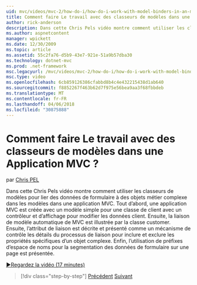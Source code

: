 ```yaml
---
uid: mvc/videos/mvc-2/how-do-i/how-do-i-work-with-model-binders-in-an-mvc-application
title: Comment faire Le travail avec des classeurs de modèles dans une Application MVC ? | Microsoft Docs
author: rick-anderson
description: Dans cette Chris Pels vidéo montre comment utiliser les classeurs de modèles pour lier des données de formulaire à des objets métier complexe dans les modèles dans une application MVC. Première, une en cours MVC...
ms.author: aspnetcontent
manager: wpickett
ms.date: 12/30/2009
ms.topic: article
ms.assetid: 55c2fa76-d5b9-43e7-921e-51a9b57dba30
ms.technology: dotnet-mvc
ms.prod: .net-framework
msc.legacyurl: /mvc/videos/mvc-2/how-do-i/how-do-i-work-with-model-binders-in-an-mvc-application
msc.type: video
ms.openlocfilehash: 6cb859126386cfabbd8b4c4e432215438d1ab640
ms.sourcegitcommit: f8852267f463b62d7f975e56bea9aa3f68fbbdeb
ms.translationtype: MT
ms.contentlocale: fr-FR
ms.lasthandoff: 04/06/2018
ms.locfileid: "30875888"
---
```

<a name="how-do-i-work-with-model-binders-in-an-mvc-application"></a>Comment faire Le travail avec des classeurs de modèles dans une Application MVC ?
====================
par [Chris PEL](https://twitter.com/chrispels)

Dans cette Chris Pels vidéo montre comment utiliser les classeurs de modèles pour lier des données de formulaire à des objets métier complexe dans les modèles dans une application MVC. Tout d’abord, une application MVC est créée avec un modèle simple pour une classe de client avec un contrôleur et d’affichage pour modifier les données client. Ensuite, la liaison de modèle automatique de MVC est illustrée par la classe customer. Ensuite, l’attribut de liaison est décrite et présenté comme un mécanisme de contrôle les détails du processus de liaison pour inclure et exclure les propriétés spécifiques d’un objet complexe. Enfin, l’utilisation de préfixes d’espace de noms pour la segmentation des données de formulaire sur une page est présentée.

[&#9654;Regardez la vidéo (17 minutes)](https://channel9.msdn.com/Blogs/ASP-NET-Site-Videos/how-do-i-work-with-model-binders-in-an-mvc-application)

> [!div class="step-by-step"]
> [Précédent](how-do-i-create-a-custom-html-helper-for-an-mvc-application.md)
> [Suivant](how-do-i-use-httpverbs-attributes-in-an-mvc-application.md)
